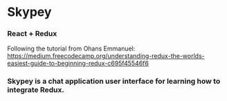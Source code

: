 # Skypey 

### React + Redux 

Following the tutorial from Ohans Emmanuel: https://medium.freecodecamp.org/understanding-redux-the-worlds-easiest-guide-to-beginning-redux-c695f45546f6

### Skypey is a chat application user interface for learning how to integrate Redux.